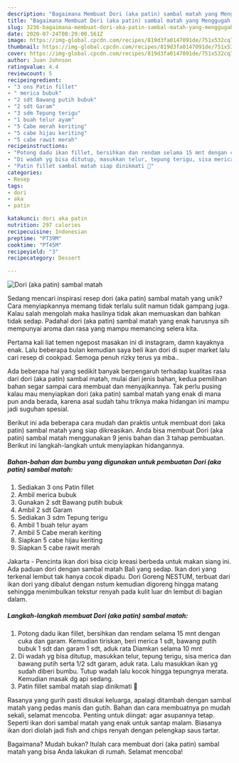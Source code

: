 ```yaml
---
description: "Bagaimana Membuat Dori (aka patin) sambal matah yang Menggugah Selera"
title: "Bagaimana Membuat Dori (aka patin) sambal matah yang Menggugah Selera"
slug: 3236-bagaimana-membuat-dori-aka-patin-sambal-matah-yang-menggugah-selera
date: 2020-07-24T08:29:00.561Z
image: https://img-global.cpcdn.com/recipes/819d3fa0147091de/751x532cq70/dori-aka-patin-sambal-matah-foto-resep-utama.jpg
thumbnail: https://img-global.cpcdn.com/recipes/819d3fa0147091de/751x532cq70/dori-aka-patin-sambal-matah-foto-resep-utama.jpg
cover: https://img-global.cpcdn.com/recipes/819d3fa0147091de/751x532cq70/dori-aka-patin-sambal-matah-foto-resep-utama.jpg
author: Juan Johnson
ratingvalue: 4.4
reviewcount: 5
recipeingredient:
- "3 ons Patin fillet"
- " merica bubuk"
- "2 sdt Bawang putih bubuk"
- "2 sdt Garam"
- "3 sdm Tepung terigu"
- "1 buah telur ayam"
- "5 Cabe merah keriting"
- "5 cabe hijau keriting"
- "5 cabe rawit merah"
recipeinstructions:
- "Potong dadu ikan fillet, bersihkan dan rendam selama 15 mnt dengan cuka dan garam. Kemudian tiriskan, beri merica 1 sdt, bawang putih bubuk 1 sdt dan garam 1 sdt, aduk rata Diamkan selama 10 mnt"
- "Di wadah yg bisa ditutup, masukkan telur, tepung terigu, sisa merica dan bawang putih serta 1/2 sdt garam, aduk rata. Lalu masukkan ikan yg sudah diberi bumbu. Tutup wadah lalu kocok hingga tepungnya merata. Kemudian masak dg api sedang."
- "Patin fillet sambal matah siap dinikmati 🥰"
categories:
- Resep
tags:
- dori
- aka
- patin

katakunci: dori aka patin 
nutrition: 297 calories
recipecuisine: Indonesian
preptime: "PT39M"
cooktime: "PT45M"
recipeyield: "3"
recipecategory: Dessert

---
```



![Dori (aka patin) sambal matah](https://img-global.cpcdn.com/recipes/819d3fa0147091de/751x532cq70/dori-aka-patin-sambal-matah-foto-resep-utama.jpg)

Sedang mencari inspirasi resep dori (aka patin) sambal matah yang unik? Cara menyiapkannya memang tidak terlalu sulit namun tidak gampang juga. Kalau salah mengolah maka hasilnya tidak akan memuaskan dan bahkan tidak sedap. Padahal dori (aka patin) sambal matah yang enak harusnya sih mempunyai aroma dan rasa yang mampu memancing selera kita.

Pertama kali liat temen ngepost masakan ini di instagram, damn kayaknya enak. Lalu beberapa bulan kemudian saya beli ikan dori di super market lalu cari resep di cookpad. Semoga penuh rizky terus ya mba..

Ada beberapa hal yang sedikit banyak berpengaruh terhadap kualitas rasa dari dori (aka patin) sambal matah, mulai dari jenis bahan, kedua pemilihan bahan segar sampai cara membuat dan menyajikannya. Tak perlu pusing kalau mau menyiapkan dori (aka patin) sambal matah yang enak di mana pun anda berada, karena asal sudah tahu triknya maka hidangan ini mampu jadi suguhan spesial.


Berikut ini ada beberapa cara mudah dan praktis untuk membuat dori (aka patin) sambal matah yang siap dikreasikan. Anda bisa membuat Dori (aka patin) sambal matah menggunakan 9 jenis bahan dan 3 tahap pembuatan. Berikut ini langkah-langkah untuk menyiapkan hidangannya.

<!--inarticleads1-->

##### Bahan-bahan dan bumbu yang digunakan untuk pembuatan Dori (aka patin) sambal matah:

1. Sediakan 3 ons Patin fillet
1. Ambil  merica bubuk
1. Gunakan 2 sdt Bawang putih bubuk
1. Ambil 2 sdt Garam
1. Sediakan 3 sdm Tepung terigu
1. Ambil 1 buah telur ayam
1. Ambil 5 Cabe merah keriting
1. Siapkan 5 cabe hijau keriting
1. Siapkan 5 cabe rawit merah


Jakarta - Pencinta ikan dori bisa cicip kreasi berbeda untuk makan siang ini. Ada paduan dori dengan sambal matah Bali yang sedap. Ikan dori yang terkenal lembut tak hanya cocok dipadu. Dori Goreng NESTUM, terbuat dari ikan dori yang dibalut dengan nstum kemudian digoreng hingga matang sehingga menimbulkan tekstur renyah pada kulit luar dn lembut di bagian dalam. 

<!--inarticleads2-->

##### Langkah-langkah membuat Dori (aka patin) sambal matah:

1. Potong dadu ikan fillet, bersihkan dan rendam selama 15 mnt dengan cuka dan garam. Kemudian tiriskan, beri merica 1 sdt, bawang putih bubuk 1 sdt dan garam 1 sdt, aduk rata Diamkan selama 10 mnt
1. Di wadah yg bisa ditutup, masukkan telur, tepung terigu, sisa merica dan bawang putih serta 1/2 sdt garam, aduk rata. Lalu masukkan ikan yg sudah diberi bumbu. Tutup wadah lalu kocok hingga tepungnya merata. Kemudian masak dg api sedang.
1. Patin fillet sambal matah siap dinikmati 🥰


Rasanya yang gurih pasti disukai keluarga, apalagi ditambah dengan sambal matah yang pedas manis dan gutih. Bahan dan cara membuatnya pn mudah sekali, selamat mencoba. Penting untuk diingat: agar asupannya tetap. Seperti ikan dori sambal matah yang enak untuk santap malam. Biasanya ikan dori diolah jadi fish and chips renyah dengan pelengkap saus tartar. 

Bagaimana? Mudah bukan? Itulah cara membuat dori (aka patin) sambal matah yang bisa Anda lakukan di rumah. Selamat mencoba!
